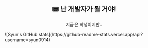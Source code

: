 <h2 align="center">📟 난 개발자가 될 거야!</h2>
<p align="center">지금은 학생이지만..</p>
![Syun's GitHub stats](https://github-readme-stats.vercel.app/api?username=syun0914)
